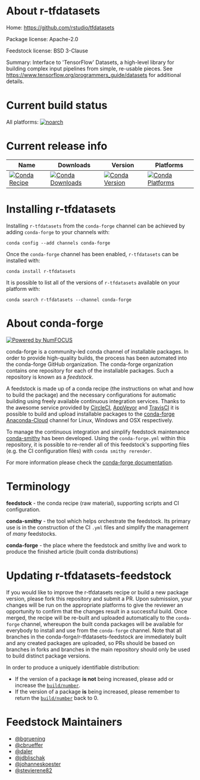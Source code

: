 <!--
# -*- mode: jinja -*-
-->

About r-tfdatasets
==================

Home: https://github.com/rstudio/tfdatasets

Package license: Apache-2.0

Feedstock license: BSD 3-Clause

Summary: Interface to 'TensorFlow' Datasets, a high-level library for  building complex input pipelines from simple, re-usable pieces.  See <https://www.tensorflow.org/programmers_guide/datasets> for additional details.



Current build status
====================

All platforms:
[![noarch](https://img.shields.io/circleci/project/github/conda-forge/r-tfdatasets-feedstock/master.svg?label=noarch)](https://circleci.com/gh/conda-forge/r-tfdatasets-feedstock)

Current release info
====================

| Name | Downloads | Version | Platforms |
| --- | --- | --- | --- |
| [![Conda Recipe](https://img.shields.io/badge/recipe-r--tfdatasets-green.svg)](https://anaconda.org/conda-forge/r-tfdatasets) | [![Conda Downloads](https://img.shields.io/conda/dn/conda-forge/r-tfdatasets.svg)](https://anaconda.org/conda-forge/r-tfdatasets) | [![Conda Version](https://img.shields.io/conda/vn/conda-forge/r-tfdatasets.svg)](https://anaconda.org/conda-forge/r-tfdatasets) | [![Conda Platforms](https://img.shields.io/conda/pn/conda-forge/r-tfdatasets.svg)](https://anaconda.org/conda-forge/r-tfdatasets) |

Installing r-tfdatasets
=======================

Installing `r-tfdatasets` from the `conda-forge` channel can be achieved by adding `conda-forge` to your channels with:

```
conda config --add channels conda-forge
```

Once the `conda-forge` channel has been enabled, `r-tfdatasets` can be installed with:

```
conda install r-tfdatasets
```

It is possible to list all of the versions of `r-tfdatasets` available on your platform with:

```
conda search r-tfdatasets --channel conda-forge
```


About conda-forge
=================

[![Powered by NumFOCUS](https://img.shields.io/badge/powered%20by-NumFOCUS-orange.svg?style=flat&colorA=E1523D&colorB=007D8A)](http://numfocus.org)

conda-forge is a community-led conda channel of installable packages.
In order to provide high-quality builds, the process has been automated into the
conda-forge GitHub organization. The conda-forge organization contains one repository
for each of the installable packages. Such a repository is known as a *feedstock*.

A feedstock is made up of a conda recipe (the instructions on what and how to build
the package) and the necessary configurations for automatic building using freely
available continuous integration services. Thanks to the awesome service provided by
[CircleCI](https://circleci.com/), [AppVeyor](https://www.appveyor.com/)
and [TravisCI](https://travis-ci.org/) it is possible to build and upload installable
packages to the [conda-forge](https://anaconda.org/conda-forge)
[Anaconda-Cloud](https://anaconda.org/) channel for Linux, Windows and OSX respectively.

To manage the continuous integration and simplify feedstock maintenance
[conda-smithy](https://github.com/conda-forge/conda-smithy) has been developed.
Using the ``conda-forge.yml`` within this repository, it is possible to re-render all of
this feedstock's supporting files (e.g. the CI configuration files) with ``conda smithy rerender``.

For more information please check the [conda-forge documentation](https://conda-forge.org/docs/).

Terminology
===========

**feedstock** - the conda recipe (raw material), supporting scripts and CI configuration.

**conda-smithy** - the tool which helps orchestrate the feedstock.
                   Its primary use is in the construction of the CI ``.yml`` files
                   and simplify the management of *many* feedstocks.

**conda-forge** - the place where the feedstock and smithy live and work to
                  produce the finished article (built conda distributions)


Updating r-tfdatasets-feedstock
===============================

If you would like to improve the r-tfdatasets recipe or build a new
package version, please fork this repository and submit a PR. Upon submission,
your changes will be run on the appropriate platforms to give the reviewer an
opportunity to confirm that the changes result in a successful build. Once
merged, the recipe will be re-built and uploaded automatically to the
`conda-forge` channel, whereupon the built conda packages will be available for
everybody to install and use from the `conda-forge` channel.
Note that all branches in the conda-forge/r-tfdatasets-feedstock are
immediately built and any created packages are uploaded, so PRs should be based
on branches in forks and branches in the main repository should only be used to
build distinct package versions.

In order to produce a uniquely identifiable distribution:
 * If the version of a package **is not** being increased, please add or increase
   the [``build/number``](https://conda.io/docs/user-guide/tasks/build-packages/define-metadata.html#build-number-and-string).
 * If the version of a package **is** being increased, please remember to return
   the [``build/number``](https://conda.io/docs/user-guide/tasks/build-packages/define-metadata.html#build-number-and-string)
   back to 0.

Feedstock Maintainers
=====================

* [@bgruening](https://github.com/bgruening/)
* [@cbrueffer](https://github.com/cbrueffer/)
* [@daler](https://github.com/daler/)
* [@jdblischak](https://github.com/jdblischak/)
* [@johanneskoester](https://github.com/johanneskoester/)
* [@stevierene82](https://github.com/stevierene82/)

